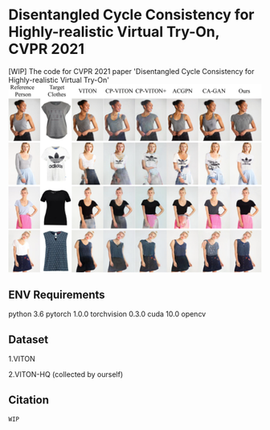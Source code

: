 # Disentangled Cycle Consistency for Highly-realistic Virtual Try-On, CVPR 2021
[WIP] The code for CVPR 2021 paper 'Disentangled Cycle Consistency for Highly-realistic Virtual Try-On'
![image](https://github.com/ChongjianGE/DCTON/blob/main/image/show.png?raw=true)

## ENV Requirements
python 3.6
pytorch 1.0.0
torchvision 0.3.0
cuda 10.0
opencv

## Dataset
1.VITON 

2.VITON-HQ (collected by ourself)

## Citation
```
WIP
```



